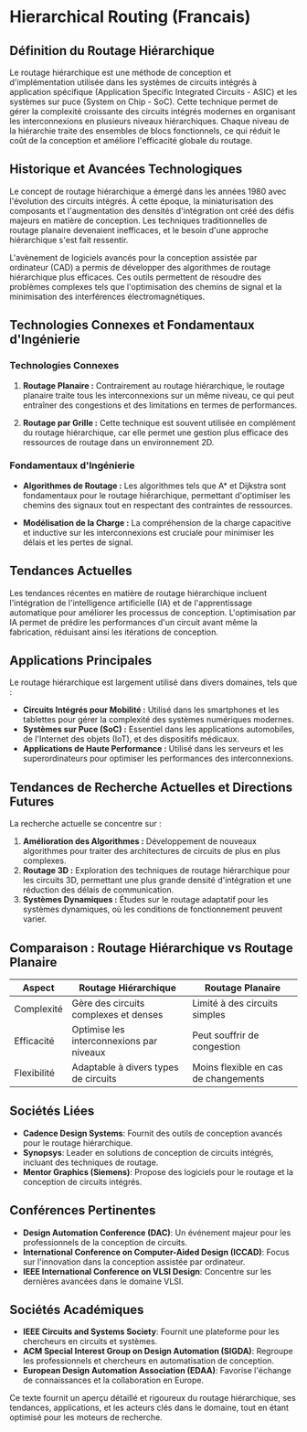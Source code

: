 # Hierarchical Routing (Francais)

## Définition du Routage Hiérarchique

Le routage hiérarchique est une méthode de conception et d'implémentation utilisée dans les systèmes de circuits intégrés à application spécifique (Application Specific Integrated Circuits - ASIC) et les systèmes sur puce (System on Chip - SoC). Cette technique permet de gérer la complexité croissante des circuits intégrés modernes en organisant les interconnexions en plusieurs niveaux hiérarchiques. Chaque niveau de la hiérarchie traite des ensembles de blocs fonctionnels, ce qui réduit le coût de la conception et améliore l'efficacité globale du routage.

## Historique et Avancées Technologiques

Le concept de routage hiérarchique a émergé dans les années 1980 avec l'évolution des circuits intégrés. À cette époque, la miniaturisation des composants et l'augmentation des densités d'intégration ont créé des défis majeurs en matière de conception. Les techniques traditionnelles de routage planaire devenaient inefficaces, et le besoin d'une approche hiérarchique s'est fait ressentir. 

L'avènement de logiciels avancés pour la conception assistée par ordinateur (CAD) a permis de développer des algorithmes de routage hiérarchique plus efficaces. Ces outils permettent de résoudre des problèmes complexes tels que l'optimisation des chemins de signal et la minimisation des interférences électromagnétiques.

## Technologies Connexes et Fondamentaux d'Ingénierie

### Technologies Connexes

1. **Routage Planaire :** Contrairement au routage hiérarchique, le routage planaire traite tous les interconnexions sur un même niveau, ce qui peut entraîner des congestions et des limitations en termes de performances.

2. **Routage par Grille :** Cette technique est souvent utilisée en complément du routage hiérarchique, car elle permet une gestion plus efficace des ressources de routage dans un environnement 2D.

### Fondamentaux d'Ingénierie

- **Algorithmes de Routage :** Les algorithmes tels que A* et Dijkstra sont fondamentaux pour le routage hiérarchique, permettant d'optimiser les chemins des signaux tout en respectant des contraintes de ressources.

- **Modélisation de la Charge :** La compréhension de la charge capacitive et inductive sur les interconnexions est cruciale pour minimiser les délais et les pertes de signal.

## Tendances Actuelles

Les tendances récentes en matière de routage hiérarchique incluent l'intégration de l'intelligence artificielle (IA) et de l'apprentissage automatique pour améliorer les processus de conception. L'optimisation par IA permet de prédire les performances d'un circuit avant même la fabrication, réduisant ainsi les itérations de conception.

## Applications Principales

Le routage hiérarchique est largement utilisé dans divers domaines, tels que :

- **Circuits Intégrés pour Mobilité :** Utilisé dans les smartphones et les tablettes pour gérer la complexité des systèmes numériques modernes.
- **Systèmes sur Puce (SoC) :** Essentiel dans les applications automobiles, de l'Internet des objets (IoT), et des dispositifs médicaux.
- **Applications de Haute Performance :** Utilisé dans les serveurs et les superordinateurs pour optimiser les performances des interconnexions.

## Tendances de Recherche Actuelles et Directions Futures

La recherche actuelle se concentre sur :

1. **Amélioration des Algorithmes :** Développement de nouveaux algorithmes pour traiter des architectures de circuits de plus en plus complexes.
2. **Routage 3D :** Exploration des techniques de routage hiérarchique pour les circuits 3D, permettant une plus grande densité d'intégration et une réduction des délais de communication.
3. **Systèmes Dynamiques :** Études sur le routage adaptatif pour les systèmes dynamiques, où les conditions de fonctionnement peuvent varier.

## Comparaison : Routage Hiérarchique vs Routage Planaire

| Aspect                       | Routage Hiérarchique                       | Routage Planaire                     |
|------------------------------|-------------------------------------------|--------------------------------------|
| Complexité                   | Gère des circuits complexes et denses    | Limité à des circuits simples        |
| Efficacité                   | Optimise les interconnexions par niveaux  | Peut souffrir de congestion           |
| Flexibilité                  | Adaptable à divers types de circuits      | Moins flexible en cas de changements  |

## Sociétés Liées

- **Cadence Design Systems**: Fournit des outils de conception avancés pour le routage hiérarchique.
- **Synopsys**: Leader en solutions de conception de circuits intégrés, incluant des techniques de routage.
- **Mentor Graphics (Siemens)**: Propose des logiciels pour le routage et la conception de circuits intégrés.

## Conférences Pertinentes

- **Design Automation Conference (DAC)**: Un événement majeur pour les professionnels de la conception de circuits.
- **International Conference on Computer-Aided Design (ICCAD)**: Focus sur l'innovation dans la conception assistée par ordinateur.
- **IEEE International Conference on VLSI Design**: Concentre sur les dernières avancées dans le domaine VLSI.

## Sociétés Académiques

- **IEEE Circuits and Systems Society**: Fournit une plateforme pour les chercheurs en circuits et systèmes.
- **ACM Special Interest Group on Design Automation (SIGDA)**: Regroupe les professionnels et chercheurs en automatisation de conception.
- **European Design Automation Association (EDAA)**: Favorise l'échange de connaissances et la collaboration en Europe.

Ce texte fournit un aperçu détaillé et rigoureux du routage hiérarchique, ses tendances, applications, et les acteurs clés dans le domaine, tout en étant optimisé pour les moteurs de recherche.